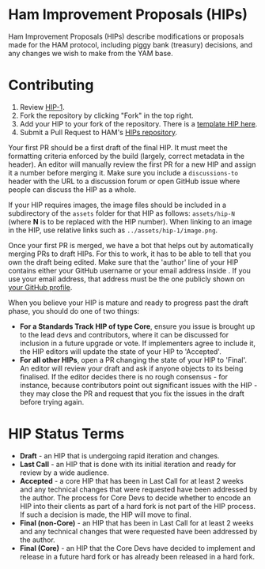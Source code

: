 # Ham Improvement Proposals (HIPs)

Ham Improvement Proposals (HIPs) describe modifications or proposals made for the HAM protocol, including piggy bank (treasury) decisions, and any changes we wish to make from the YAM base.

# Contributing

 1. Review [HIP-1](HIPS/hip-1.md).
 2. Fork the repository by clicking "Fork" in the top right.
 3. Add your HIP to your fork of the repository. There is a [template HIP here](hip-template.md).
 4. Submit a Pull Request to HAM's [HIPs repository](https://github.com/ham-protocol/HIPs).

Your first PR should be a first draft of the final HIP. It must meet the formatting criteria enforced by the build (largely, correct metadata in the header). An editor will manually review the first PR for a new HIP and assign it a number before merging it. Make sure you include a `discussions-to` header with the URL to a discussion forum or open GitHub issue where people can discuss the HIP as a whole.

If your HIP requires images, the image files should be included in a subdirectory of the `assets` folder for that HIP as follows: `assets/hip-N` (where **N** is to be replaced with the HIP number). When linking to an image in the HIP, use relative links such as `../assets/hip-1/image.png`.

Once your first PR is merged, we have a bot that helps out by automatically merging PRs to draft HIPs. For this to work, it has to be able to tell that you own the draft being edited. Make sure that the 'author' line of your HIP contains either your GitHub username or your email address inside <triangular brackets>. If you use your email address, that address must be the one publicly shown on [your GitHub profile](https://github.com/settings/profile).

When you believe your HIP is mature and ready to progress past the draft phase, you should do one of two things:

 - **For a Standards Track HIP of type Core**, ensure you issue is brought up to the lead devs and contributors, where it can be discussed for inclusion in a future upgrade or vote. If implementers agree to include it, the HIP editors will update the state of your HIP to 'Accepted'.
 - **For all other HIPs**, open a PR changing the state of your HIP to 'Final'. An editor will review your draft and ask if anyone objects to its being finalised. If the editor decides there is no rough consensus - for instance, because contributors point out significant issues with the HIP - they may close the PR and request that you fix the issues in the draft before trying again.

# HIP Status Terms

* **Draft** - an HIP that is undergoing rapid iteration and changes.
* **Last Call** - an HIP that is done with its initial iteration and ready for review by a wide audience.
* **Accepted** - a core HIP that has been in Last Call for at least 2 weeks and any technical changes that were requested have been addressed by the author. The process for Core Devs to decide whether to encode an HIP into their clients as part of a hard fork is not part of the HIP process. If such a decision is made, the HIP will move to final.
* **Final (non-Core)** - an HIP that has been in Last Call for at least 2 weeks and any technical changes that were requested have been addressed by the author.
* **Final (Core)** - an HIP that the Core Devs have decided to implement and release in a future hard fork or has already been released in a hard fork. 
